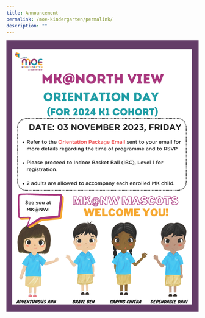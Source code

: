 ```yaml
---
title: Announcement
permalink: /moe-kindergarten/permalink/
description: ""
---
```

![](/images/MOE%20Kindergarten/mk%20orientation%20day%202024.png)